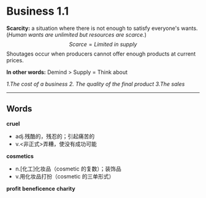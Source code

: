 # Business 1.1
**Scarcity:** a situation where there is not enough to satisfy everyone's wants.
(*Human wants are unlimited but resources are scarce.*)
$$
Scarce=Limited \ in \ supply
$$
Shoutages occur when producers cannot offer enough products at current prices.

**In other words:** Demind > Supply = Think about 

*1.The cost of a business*
*2. The quality of the final product*
*3.The sales*

---
## Words
**cruel** 
+ adj.残酷的，残忍的；引起痛苦的
+ v.<非正式>弄糟，使没有成功可能

**cosmetics**
+ n.[化工]化妆品（cosmetic 的复数）；装饰品
+ v.用化妆品打扮（cosmetic 的三单形式）

**profit**
**beneficence**
**charity**



